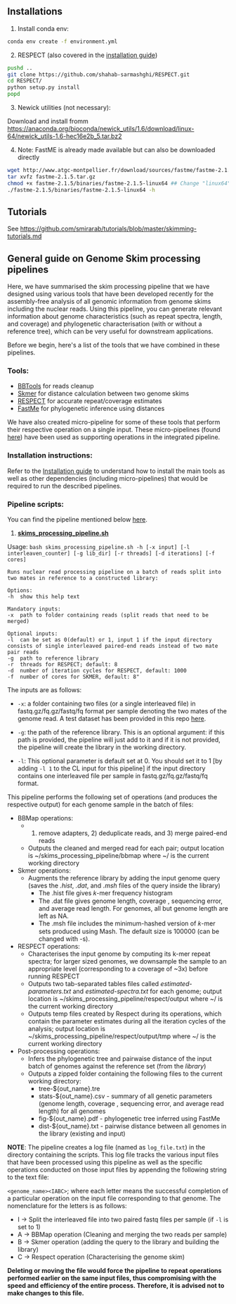 ## Installations

1. Install conda env:

~~~bash
conda env create -f environment.yml
~~~

2. RESPECT (also covered in the [installation guide](https://github.com/smirarab/skimming_scripts/blob/master/Installation_guide.md)) 

~~~bash
pushd ..
git clone https://github.com/shahab-sarmashghi/RESPECT.git
cd RESPECT/
python setup.py install
popd
~~~

3. Newick utilities (not necessary):

Download and install fromm https://anaconda.org/bioconda/newick_utils/1.6/download/linux-64/newick_utils-1.6-hec16e2b_5.tar.bz2

4. Note: FastME is already made available but can also be downloaded directly

```bash
wget http://www.atgc-montpellier.fr/download/sources/fastme/fastme-2.1.5.tar.gz
tar xvfz fastme-2.1.5.tar.gz
chmod +x fastme-2.1.5/binaries/fastme-2.1.5-linux64 ## Change "linux64" at the end if using other platforms (osx or windows).
./fastme-2.1.5/binaries/fastme-2.1.5-linux64 -h
```
<!-- 
## Scripts

* [bbmap_pipeline.sh](bbmap_pipeline.sh): takes as input two fastq files (for paired reads), splits them, removes the adapters, deduplicates, and merges
	* You can provide `TMPDIR` as 4th parameter. 
	* The input can be .gz files -->
<!-- 
* `submit*`: these scripts are used to submit jobs. Others can use them to with minimal changes
	* For [submit-calab-skmer.sh](submit-calab-skmer.sh), note that it purposefully uses fewer cores than available because of memory issues -->

<!-- * [submit-calab-analyzetrees.sh](submit-calab-analyzetrees.sh): a post skmer script that makes a tree, format files, and makes some figures.  -->

## Tutorials

See https://github.com/smirarab/tutorials/blob/master/skimming-tutorials.md

## General guide on Genome Skim processing pipelines 

Here, we have summarised the skim processing pipeline that we have designed using various tools that have been developed recently for the assembly-free analysis of all genomic information from genome skims including the nuclear reads. Using this pipeline, you can generate relevant information about genome characteristics (such as repeat spectra, length, and coverage) and phylogenetic characterisation (with or without a reference tree), which can be very useful for downstream applications.

Before we begin, here's a list of the tools that we have combined in these pipelines. 

### Tools:

* [BBTools](https://sourceforge.net/projects/bbmap/) for reads cleanup
* [Skmer](https://github.com/shahab-sarmashghi/Skmer) for distance calculation between two genome skims
* [RESPECT](https://github.com/shahab-sarmashghi/RESPECT) for accurate repeat/coverage estimates
* [FastMe](http://www.atgc-montpellier.fr/fastme/) for phylogenetic inference using distances

We have also created micro-pipeline for some of these tools that perform their respective operation on a single input. These micro-pipelines (found [here](https://github.com/smirarab/skimming_scripts)) have been used as supporting operations in the integrated pipeline. 

### Installation instructions:

Refer to the [Installation guide](https://github.com/smirarab/skimming_scripts/blob/master/Installation_guide.md) to understand how to install the main tools as well as other dependencies (including micro-pipelines) that would be required to run the described pipelines.

### Pipeline scripts:

You can find the pipeline mentioned below [here](https://github.com/smirarab/skimming_scripts).

1. [**skims_processing_pipeline.sh**](https://github.com/smirarab/skimming_scripts/blob/master/skims_processing_pipeline.sh)

Usage: ``bash skims_processing_pipeline.sh -h [-x input] [-l interleaven_counter] [-g lib_dir] [-r threads] [-d iterations] [-f cores]``

``Runs nuclear read processing pipeline on a batch of reads split into two mates in reference to a constructed library:``
    
    Options:
    -h  show this help text
   
    Mandatory inputs:
    -x  path to folder containing reads (split reads that need to be merged)
    
    Optional inputs:
    -l  can be set as 0(default) or 1, input 1 if the input directory consists of single interleaved paired-end reads instead of two mate pair reads
    -g  path to reference library
    -r  threads for RESPECT; default: 8
    -d  number of iteration cycles for RESPECT, default: 1000
    -f  number of cores for SKMER, default: 8"

The inputs are as follows:

* `-x`: a folder containing two files (or a single interleaved file) in fastq.gz/fq.gz/fastq/fq format per sample denoting the two mates of the genome read. A test dataset has been provided in this repo [here](https://github.com/smirarab/skimming_scripts/tree/master/test/skims).

* `-g`: the path of the reference library. This is an optional argument: if this path is provided, the pipeline will just add to it and if it is not provided, the pipeline will create the library in the working directory. 

* `-l`: This optional parameter is default set at 0. You should set it to 1 [by adding `-l 1` to the CL input for this pipeline] if the input directory contains one interleaved file per sample in fastq.gz/fq.gz/fastq/fq format. 

This pipeline performs the following set of operations (and produces the respective output) for each genome sample in the batch of files:

* BBMap operations: 
    * 1) remove adapters, 2) deduplicate reads, and 3) merge paired-end reads
    * Outputs the cleaned and merged read for each pair; output location is ~/skims_processing_pipeline/bbmap where ~/ is the current working directory
* Skmer operations:
    * Augments the reference library by adding the input genome query (saves the *.hist*, *.dat*, and *.msh* files of the query inside the library)
        * The .hist file gives 𝑘-mer frequency histogram
        * The .dat file gives genome length, coverage , sequencing error, and average read length. For genomes, all but genome length are left as NA.
        * The .msh file includes the minimum-hashed version of 𝑘-mer sets produced using Mash. The default size is 100000 (can be changed with -s).
* RESPECT operations:
    *   Characterises the input genome by computing its k-mer repeat spectra; for larger sized genomes, we downsample the sample to an appropriate level (corresponding to a coverage of ~3x) before running RESPECT
    *   Outputs two tab-separated tables files called *estimated-parameters.txt* and *estimated-spectra.txt* for each genome; output location is ~/skims_processing_pipeline/respect/output where ~/ is the current working directory
    *   Outputs temp files created by Respect during its operations, which contain the parameter estimates during all the iteration cycles of the analysis; output location is ~/skims_processing_pipeline/respect/output/tmp where ~/ is the current working directory 
*   Post-processing operations:
    *   Infers the phylogenetic tree and pairwaise distance of the input batch of genomes against the reference set (from the *library*)
    *   Outputs a zipped folder containing the following files to the current working directory:
        *   tree-${out_name}.tre 
        *   stats-${out_name}.csv - summary of all genetic parameters (genome length, coverage , sequencing error, and average read length) for all genomes
        *   fig-${out_name}.pdf - phylogenetic tree inferred using FastMe
        *   dist-${out_name}.txt - pairwise distance between all genomes in the library (existing and input)

**NOTE**: The pipeline creates a log file (named as `log_file.txt`) in the directory containing the scripts. This log file tracks the various input files that have been processed using this pipeline as well as the specific operations conducted on those input files by appending the following string to the text file:

`<genome_name><IABC>`; where each letter means the successful completion of a particular operation on the input file corresponding to that genome. The nomenclature for the letters is as follows:

* I -> Split the interleaved file into two paired fastq files per sample (if `-l` is set to 1)
* A -> BBMap operation (Cleaning and merging the two reads per sample)
* B -> Skmer operation (adding the query to the library and building the library)
* C -> Respect operation (Characterising the genome skim)

**Deleting or moving the file would force the pipeline to repeat operations performed earlier on the same input files, thus compromising with the speed and efficiency of the entire process. Therefore, it is advised not to make changes to this file.**
